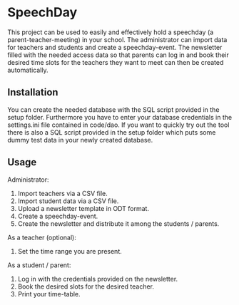 # SpeechDay

This project can be used to easily and effectively hold a speechday (a parent-teacher-meeting) in your school.
The administrator can import data for teachers and students and create a speechday-event.
The newsletter filled with the needed access data so that parents can log in and book their desired time slots for the teachers they want to meet can then be created automatically. 

## Installation

You can create the needed database with the SQL script provided in the setup folder.
Furthermore you have to enter your database credentials in the settings.ini file contained in code/dao.
If you want to quickly try out the tool there is also a SQL script provided in the setup folder which puts some dummy test data in your newly created database. 

## Usage

Administrator:
1) Import teachers via a CSV file.
2) Import student data via a CSV file.
3) Upload a newsletter template in ODT format.
4) Create a speechday-event.
5) Create the newsletter and distribute it among the students / parents.

As a teacher (optional):
1) Set the time range you are present.

As a student / parent:
1) Log in with the credentials provided on the newsletter.
2) Book the desired slots for the desired teacher.
3) Print your time-table.